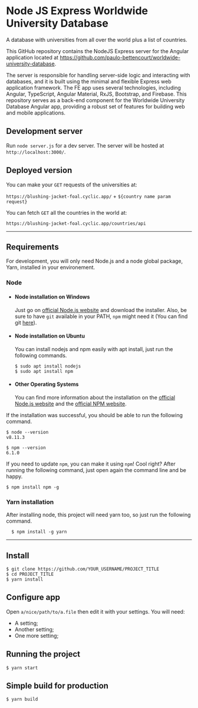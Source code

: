 # Node JS Express Worldwide University Database

A database with universities from all over the world plus a list of countries.

This GitHub repository contains the NodeJS Express server for the Angular application located at https://github.com/paulo-bettencourt/worldwide-university-database.

The server is responsible for handling server-side logic and interacting with databases, and it is built using the minimal and flexible Express web application framework. The FE app uses several technologies, including Angular, TypeScript, Angular Material, RxJS, Bootstrap, and Firebase. This repository serves as a back-end component for the Worldwide University Database Angular app, providing a robust set of features for building web and mobile applications.

## Development server

Run `node server.js` for a dev server. The server will be hosted at `http://localhost:3000/`.

## Deployed version

You can make your `GET` requests of the universities at:

`https://blushing-jacket-foal.cyclic.app/` + `${country name param request}`

You can fetch `GET` all the countries in the world at:

`https://blushing-jacket-foal.cyclic.app/countries/api`

---

## Requirements

For development, you will only need Node.js and a node global package, Yarn, installed in your environement.

### Node

- #### Node installation on Windows

  Just go on [official Node.js website](https://nodejs.org/) and download the installer.
  Also, be sure to have `git` available in your PATH, `npm` might need it (You can find git [here](https://git-scm.com/)).

- #### Node installation on Ubuntu

  You can install nodejs and npm easily with apt install, just run the following commands.

      $ sudo apt install nodejs
      $ sudo apt install npm

- #### Other Operating Systems
  You can find more information about the installation on the [official Node.js website](https://nodejs.org/) and the [official NPM website](https://npmjs.org/).

If the installation was successful, you should be able to run the following command.

    $ node --version
    v8.11.3

    $ npm --version
    6.1.0

If you need to update `npm`, you can make it using `npm`! Cool right? After running the following command, just open again the command line and be happy.

    $ npm install npm -g

###

### Yarn installation

After installing node, this project will need yarn too, so just run the following command.

      $ npm install -g yarn

---

## Install

    $ git clone https://github.com/YOUR_USERNAME/PROJECT_TITLE
    $ cd PROJECT_TITLE
    $ yarn install

## Configure app

Open `a/nice/path/to/a.file` then edit it with your settings. You will need:

- A setting;
- Another setting;
- One more setting;

## Running the project

    $ yarn start

## Simple build for production

    $ yarn build
